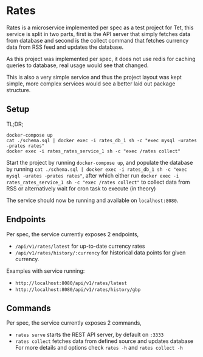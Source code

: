 # Rates

Rates is a microservice implemented per spec as a test project for Tet, this service is split in two parts, first is the API server that simply fetches data from database and second is the collect command that fetches currency data from RSS feed and updates the database.

As this project was implemented per spec, it does not use redis for caching queries to database, real usage would see that changed.

This is also a very simple service and thus the project layout was kept simple, more complex services would see a better laid out package structure.

## Setup

TL;DR;
```
docker-compose up
cat ./schema.sql | docker exec -i rates_db_1 sh -c "exec mysql -urates -prates rates"
docker exec -i rates_rates_service_1 sh -c "exec /rates collect"
```

Start the project by running `docker-compose up`, and populate the database by running `cat ./schema.sql | docker exec -i rates_db_1 sh -c "exec mysql -urates -prates rates"`, after which either run `docker exec -i rates_rates_service_1 sh -c "exec /rates collect"` to collect data from RSS or alternatively wait for cron task to execute (in theory)

The service should now be running and available on `localhost:8080`.

## Endpoints

Per spec, the service currently exposes 2 endpoints,
* `/api/v1/rates/latest` for up-to-date currency rates
* `/api/v1/rates/history/:currency` for historical data points for given currency.

Examples with service running:
* `http://localhost:8080/api/v1/rates/latest`
* `http://localhost:8080/api/v1/rates/history/gbp`

## Commands

Per spec, the service currently exposes 2 commands,
* `rates serve` starts the REST API server, by default on `:3333`
* `rates collect` fetches data from defined source and updates database
For more details and options check `rates -h` and `rates collect -h`